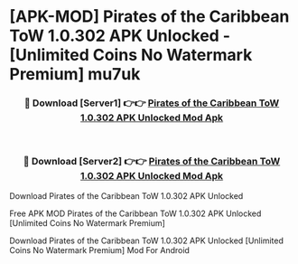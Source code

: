 # [APK-MOD] Pirates of the Caribbean  ToW 1.0.302 APK Unlocked - [Unlimited Coins No Watermark Premium] mu7uk



<div align="center">
<h3>🔴 Download [Server1] 👉👉 <a href="https://momento.my/?title=Pirates_of_the_Caribbean__ToW_1.0.302_APK_Unlocked">Pirates of the Caribbean  ToW 1.0.302 APK Unlocked Mod Apk</a></h3><br>

<h3>🔴 Download [Server2] 👉👉 <a href="https://momento.my/?title=Pirates_of_the_Caribbean__ToW_1.0.302_APK_Unlocked">Pirates of the Caribbean  ToW 1.0.302 APK Unlocked Mod Apk</a></h3>
</div>



Download Pirates of the Caribbean  ToW 1.0.302 APK Unlocked 

Free APK MOD Pirates of the Caribbean  ToW 1.0.302 APK Unlocked [Unlimited Coins No Watermark Premium]

Download Pirates of the Caribbean  ToW 1.0.302 APK Unlocked [Unlimited Coins No Watermark Premium] Mod For Android
